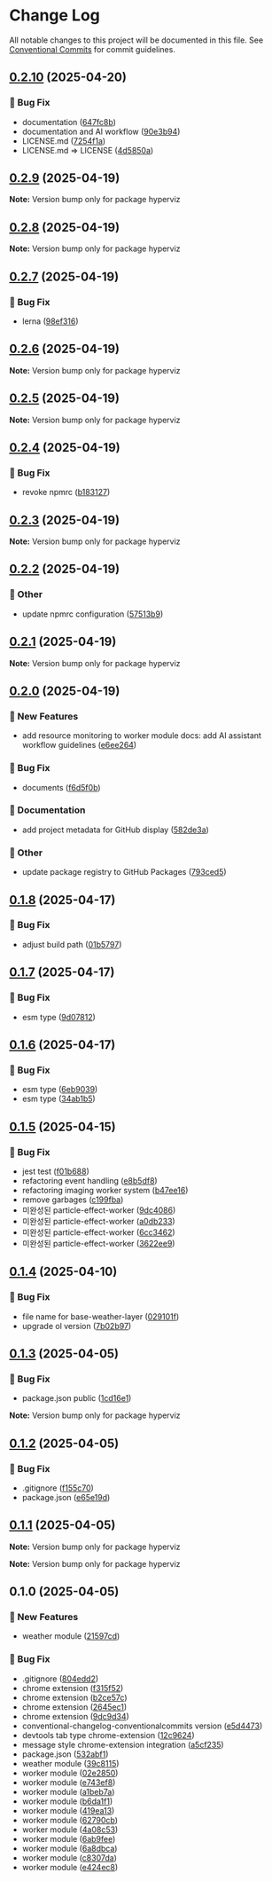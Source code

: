 # Change Log

All notable changes to this project will be documented in this file.
See [Conventional Commits](https://conventionalcommits.org) for commit guidelines.

## [0.2.10](https://github.com/hyperviz/hyperviz/compare/v0.2.9...v0.2.10) (2025-04-20)


### :bug: Bug Fix

* documentation ([647fc8b](https://github.com/hyperviz/hyperviz/commit/647fc8ba97fcf7b24380ca4491a0effa8bb36217))
* documentation and AI workflow ([90e3b94](https://github.com/hyperviz/hyperviz/commit/90e3b9463b6ccb4d3a8ed7e2e28c20d005900f85))
* LICENSE.md ([7254f1a](https://github.com/hyperviz/hyperviz/commit/7254f1aa8b5d3f08c1a61457b0123cad0b0f6037))
* LICENSE.md => LICENSE ([4d5850a](https://github.com/hyperviz/hyperviz/commit/4d5850a8699a6f97884642fa8f821646494e64dd))



## [0.2.9](https://github.com/hyperviz/hyperviz/compare/v0.2.8...v0.2.9) (2025-04-19)

**Note:** Version bump only for package hyperviz





## [0.2.8](https://github.com/hyperviz/hyperviz/compare/v0.2.7...v0.2.8) (2025-04-19)

**Note:** Version bump only for package hyperviz





## [0.2.7](https://github.com/hyperviz/hyperviz/compare/v0.2.6...v0.2.7) (2025-04-19)


### :bug: Bug Fix

* lerna ([98ef316](https://github.com/hyperviz/hyperviz/commit/98ef3166b7a582ca600e3db04dfbaf4885607489))



## [0.2.6](https://github.com/hyperviz/hyperviz/compare/v0.2.5...v0.2.6) (2025-04-19)

**Note:** Version bump only for package hyperviz





## [0.2.5](https://github.com/hyperviz/hyperviz/compare/v0.2.4...v0.2.5) (2025-04-19)

**Note:** Version bump only for package hyperviz





## [0.2.4](https://github.com/hyperviz/hyperviz/compare/v0.2.3...v0.2.4) (2025-04-19)


### :bug: Bug Fix

* revoke npmrc ([b183127](https://github.com/hyperviz/hyperviz/commit/b1831279d34c3c8bb9aa731ff16516d5fcc3d65a))



## [0.2.3](https://github.com/hyperviz/hyperviz/compare/v0.2.2...v0.2.3) (2025-04-19)

**Note:** Version bump only for package hyperviz





## [0.2.2](https://github.com/hyperviz/hyperviz/compare/v0.2.1...v0.2.2) (2025-04-19)


### :mega: Other

* update npmrc configuration ([57513b9](https://github.com/hyperviz/hyperviz/commit/57513b9ddad5d95c5fa413a6bbf3274778debe35))



## [0.2.1](https://github.com/hyperviz/hyperviz/compare/v0.2.0...v0.2.1) (2025-04-19)

**Note:** Version bump only for package hyperviz





## [0.2.0](https://github.com/hyperviz/hyperviz/compare/v0.1.8...v0.2.0) (2025-04-19)


### :rocket: New Features

* add resource monitoring to worker module docs: add AI assistant workflow guidelines ([e6ee264](https://github.com/hyperviz/hyperviz/commit/e6ee2643a5165dade4cda5198db88b26b071dd09))


### :bug: Bug Fix

* documents ([f6d5f0b](https://github.com/hyperviz/hyperviz/commit/f6d5f0b7eb05c8658b54b7ac93ba08c8cce7de15))


### :memo: Documentation

* add project metadata for GitHub display ([582de3a](https://github.com/hyperviz/hyperviz/commit/582de3a05193fff8c239bd832ddbfd45d4d7de08))


### :mega: Other

* update package registry to GitHub Packages ([793ced5](https://github.com/hyperviz/hyperviz/commit/793ced5f5085b753c3289bb2a037e2413378d903))



## [0.1.8](https://github.com/heartyoh/hyperviz/compare/v0.1.7...v0.1.8) (2025-04-17)


### :bug: Bug Fix

* adjust build path ([01b5797](https://github.com/heartyoh/hyperviz/commit/01b5797f5a3ad6ac66a389ae702efe60bfb79d66))



## [0.1.7](https://github.com/heartyoh/hyperviz/compare/v0.1.6...v0.1.7) (2025-04-17)


### :bug: Bug Fix

* esm type ([9d07812](https://github.com/heartyoh/hyperviz/commit/9d07812bb82484e5bc4cb672939b18d320358a9a))



## [0.1.6](https://github.com/heartyoh/hyperviz/compare/v0.1.5...v0.1.6) (2025-04-17)


### :bug: Bug Fix

* esm type ([6eb9039](https://github.com/heartyoh/hyperviz/commit/6eb9039b977b071fdc8ec4fb41710bc96cbbe3d3))
* esm type ([34ab1b5](https://github.com/heartyoh/hyperviz/commit/34ab1b5c7b7f44f2a2a35c5a66eacf233820c6f5))



## [0.1.5](https://github.com/heartyoh/hyperviz/compare/v0.1.4...v0.1.5) (2025-04-15)


### :bug: Bug Fix

* jest test ([f01b688](https://github.com/heartyoh/hyperviz/commit/f01b688fb5adc6d0b32d60c1e67657839ef9a944))
* refactoring event handling ([e8b5df8](https://github.com/heartyoh/hyperviz/commit/e8b5df8c2e9f80b38de17353d41cbabc4a3d9c72))
* refactoring imaging worker system ([b47ee16](https://github.com/heartyoh/hyperviz/commit/b47ee16b440eeadbbec4d441edd79ebc3619b533))
* remove garbages ([c199fba](https://github.com/heartyoh/hyperviz/commit/c199fbadb87f3898783fe14da3b6364dd7ad1cff))
* 미완성된 particle-effect-worker ([9dc4086](https://github.com/heartyoh/hyperviz/commit/9dc4086705b0e16de069df7988e51188dcbb12d8))
* 미완성된 particle-effect-worker ([a0db233](https://github.com/heartyoh/hyperviz/commit/a0db23359aa662ab588b0f5cb27b9f0dc4fa18d7))
* 미완성된 particle-effect-worker ([6cc3462](https://github.com/heartyoh/hyperviz/commit/6cc3462b904efbe1a59bc287aaa682c57b0ffa6c))
* 미완성된 particle-effect-worker ([3622ee9](https://github.com/heartyoh/hyperviz/commit/3622ee99a68a114556c180b94aba7cb723c22074))



## [0.1.4](https://github.com/heartyoh/hyperviz/compare/v0.1.3...v0.1.4) (2025-04-10)


### :bug: Bug Fix

* file name for base-weather-layer ([029101f](https://github.com/heartyoh/hyperviz/commit/029101fee403c0351dd8dfcff7e91f1d5f45c418))
* upgrade ol version ([7b02b97](https://github.com/heartyoh/hyperviz/commit/7b02b978ef8759d24ba2436e3b1105b1ee3e0cf6))



## [0.1.3](https://github.com/heartyoh/hyperviz/compare/v0.1.2...v0.1.3) (2025-04-05)


### :bug: Bug Fix

* package.json public ([1cd16e1](https://github.com/heartyoh/hyperviz/commit/1cd16e11471fb39c7ff57b74dea930c117fdc3e1))





**Note:** Version bump only for package hyperviz





## [0.1.2](https://github.com/heartyoh/hyperviz/compare/v0.1.1...v0.1.2) (2025-04-05)


### :bug: Bug Fix

* .gitignore ([f155c70](https://github.com/heartyoh/hyperviz/commit/f155c70e6ca8cb2a54237ae96c853a643b74bb89))
* package.json ([e65e19d](https://github.com/heartyoh/hyperviz/commit/e65e19d8ca2c6bb185f1afc4bbcb81ff9a816ce4))



## [0.1.1](https://github.com/heartyoh/hyperviz/compare/v0.1.0...v0.1.1) (2025-04-05)

**Note:** Version bump only for package hyperviz







**Note:** Version bump only for package hyperviz





## 0.1.0 (2025-04-05)


### :rocket: New Features

* weather module ([21597cd](https://github.com/heartyoh/hyperviz/commit/21597cd69cd658c09ac7548a4b178f2eabf84ad2))


### :bug: Bug Fix

* .gitignore ([804edd2](https://github.com/heartyoh/hyperviz/commit/804edd2428eed8ec3b01ecdcbe6b7f08bb58fca5))
* chrome extension ([f315f52](https://github.com/heartyoh/hyperviz/commit/f315f529d2ef1ec3e3a89287fbb1733e78e69060))
* chrome extension ([b2ce57c](https://github.com/heartyoh/hyperviz/commit/b2ce57cc3e8897574bb03eb80981fa53adbc6bf1))
* chrome extension ([2645ec1](https://github.com/heartyoh/hyperviz/commit/2645ec127834e82b39011fb1b70dd294114d75e6))
* chrome extension ([9dc9d34](https://github.com/heartyoh/hyperviz/commit/9dc9d3414268fc3ccc86a6893b986c5315d8be0e))
* conventional-changelog-conventionalcommits version ([e5d4473](https://github.com/heartyoh/hyperviz/commit/e5d447374d537d5a25eb464580088f1b1fab9f3c))
* devtools tab type chrome-extension ([12c9624](https://github.com/heartyoh/hyperviz/commit/12c9624a87e862ee4fb38a4a14606be7b51dffd9))
* message style chrome-extension integration ([a5cf235](https://github.com/heartyoh/hyperviz/commit/a5cf235ec8a2c0cc6c77ab5b322be7b0e61f3fe0))
* package.json ([532abf1](https://github.com/heartyoh/hyperviz/commit/532abf19560c9d2efb52328f872ae3f82cd14469))
* weather module ([39c8115](https://github.com/heartyoh/hyperviz/commit/39c8115b68ffd8dbb8fd4c54fa5a3bebfeedc60d))
* worker module ([02e2850](https://github.com/heartyoh/hyperviz/commit/02e2850a72e970f9740fc0e0f9048795eba244e8))
* worker module ([e743ef8](https://github.com/heartyoh/hyperviz/commit/e743ef8b498f7807a29dd8f2232fbce01083fc90))
* worker module ([a1beb7a](https://github.com/heartyoh/hyperviz/commit/a1beb7a624eb1fcc4418e3498f6e4fbb66e25d85))
* worker module ([b6da1f1](https://github.com/heartyoh/hyperviz/commit/b6da1f102c46e3806c79664486fe77bd5bb303e5))
* worker module ([419ea13](https://github.com/heartyoh/hyperviz/commit/419ea139e51fd8d9341dd22605a03bd72467e39d))
* worker module ([62790cb](https://github.com/heartyoh/hyperviz/commit/62790cb0decc1f744fb881fe13622c41c9718f43))
* worker module ([4a08c53](https://github.com/heartyoh/hyperviz/commit/4a08c53cca9f9f095e9321383b55169bc3e9da12))
* worker module ([6ab9fee](https://github.com/heartyoh/hyperviz/commit/6ab9fee72373d906c44482413d8d3283fbd7779e))
* worker module ([6a8dbca](https://github.com/heartyoh/hyperviz/commit/6a8dbca76b15f0e5b0dc0056c596766533fcc718))
* worker module ([c8307da](https://github.com/heartyoh/hyperviz/commit/c8307dad0fd220f8cbed063678461c1a0c029aed))
* worker module ([e424ec8](https://github.com/heartyoh/hyperviz/commit/e424ec8347e095dcfc97835ee3d7ccceb0e294dd))
